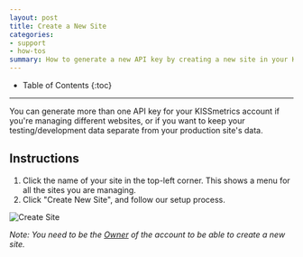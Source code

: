 ```yaml
---
layout: post
title: Create a New Site
categories:
- support
- how-tos
summary: How to generate a new API key by creating a new site in your KISSmetrics account.
---
```

* Table of Contents
{:toc}
* * *

You can generate more than one API key for your KISSmetrics account if you're managing different websites, or if you want to keep your testing/development data separate from your production site's data.

## Instructions

1. Click the name of your site in the top-left corner. This shows a menu for all the sites you are managing.
2. Click "Create New Site", and follow our setup process.

![Create Site][screenshot]

*Note: You need to be the [Owner][permissions] of the account to be able to create a new site.*

[screenshot]: https://s3.amazonaws.com/kissmetrics-support-files/assets/how-tos/create-site/create-site.png
[permissions]: /how-tos/team-permissions

